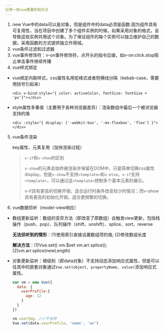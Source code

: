 ```yaml
---
记录一些vue重要的知识点
---
```




1. new Vue中的data可以是对象，但是组件中的data必须是函数.因为组件具有可复用性，当在项目中创建了多个组件实例的时候，如果采用对象的格式，会导致这些实例共用这个对象。为了保证组件的每个实例可以独立维护自己的数据，采用函数的方式提供独立作用域。
2. vue条件过滤和过滤器
3. vue事件修饰符：v-on事件修饰符，点开头的指令后缀，如v-on:click.stop阻止单击事件继续传播
4. vue样式绑定

- vue绑定内联样式，css属性名用驼峰式或者短横线分隔（kebab-case，需要用括号引起来）

  `<div v-bind:style="{ color: activeColor, fontSize: fontSize + 'px'}"></div>`

- style属性多重值（主要用于各种浏览器差异）：渲染数组中最后一个被浏览器支持的值

  `<div :style="{ display: ['-webkit-box', '-ms-flexbox', 'flex'] }"></div>`

5. vue条件渲染

   key属性、元素复用（加快渲染过程）

   > `v-if`和`v-show`的区别
   >
   > `v-show`的元素会始终被渲染并保留在DOM中，只是简单切换css属性display。但是`v-show`不支持`<template>`和`v-else`。`v-if`支持`<template>`，可以通过这`<template>`控制多个基本元素的展示。
   >
   > v-if具有更高的切换开销，适合运行时条件改变较少的情况；而v-show具有更高的初始化开销，适合更频繁的切换。

6. vue数据侦听（model-view响应）

- 数组更新监听：数组的变异方法（即改变了原数组）会触发view更新，包括栈操作（push、pop）、队列操作（shift、unshift）、splice、sort、reverse

  **无法侦听到的情形**：(1)使用索引直接设置数组项的值;   (2)修改数组长度

  **解决方法**：(1)Vue.set()    vm.$set   vm.arr.splice();   (2)vm.arr.splice(newLength)

- 对象更新监听：根级别（即data对象）不支持动态添加响应式属性，但是可以往其中的嵌套对象通过`Vue.set(object, propertyName, value)`添加响应式属性。

  ```javascript
  var vm = new Vue({
    data: {
      userProfile:{
        age: 12
      }
    }
  })
  
  vm.userImg. ///不支持
  Vue.set(data.userProfile, 'name', 'wx')
  ```

  